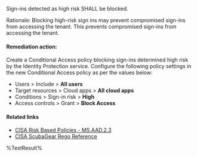 Sign-ins detected as high risk SHALL be blocked.

Rationale: Blocking high-risk sign ins may prevent compromised sign-ins from accessing the tenant. This prevents compromised sign-ins from accessing the tenant.

#### Remediation action:

Create a Conditional Access policy blocking sign-ins determined high risk by the Identity Protection service. Configure the following policy settings in the new Conditional Access policy as per the values below:

* Users > Include > **All users**
* Target resources > Cloud apps > **All cloud apps**
* Conditions > Sign-in risk > **High**
* Access controls > Grant > **Block Access**

#### Related links

* [CISA Risk Based Policies - MS.AAD.2.3](https://github.com/cisagov/ScubaGear/blob/main/PowerShell/ScubaGear/baselines/aad.md#msaad23v1)
* [CISA ScubaGear Rego Reference](https://github.com/cisagov/ScubaGear/blob/main/PowerShell/ScubaGear/Rego/AADConfig.rego#L138)

<!--- Results --->
%TestResult%
